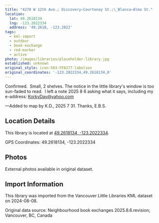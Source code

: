 ```yaml
---
title: "4270 W 12th Ave.; Discovery—Courtenay St.;\_Blanca—Alma St."
location:
  lat: 49.2618134
  lng: -123.2022334
  address: '49.2618, -123.2022'
tags:
  - kml-import
  - outdoor
  - book-exchange
  - red-marker
  - active
photo: /images/libraries/placeholder-library.jpg
established: unknown
original_style: icon-503-FF8277-labelson
original_coordinates: '-123.2022334,49.2618134,0'
---
```

Confirmed.  Small, 2 shelves.
The notice in the little library's window is too sun-faded to read.  I left a note 2025 8 6 asking what it says, including my e-address: KorkyDay@yahoo.com

—Added to map by K.D., 2025 7 31.
Thanks, E.B.S.

## Location Details

This library is located at [49.2618134, -123.2022334](https://www.google.com/maps?q=49.2618134,-123.2022334).

GPS Coordinates: 49.2618134, -123.2022334

## Photos

External photos available in original dataset.

## Import Information

This library was imported from the Vancouver Little Libraries KML dataset on 2024-08-08.

Original data source: Neighbourhood book exchanges 2025.8.6.revision; Vancouver, BC, Canada
